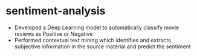 # sentiment-analysis
- Developed a Deep Learning model to automatically classify movie reviews as Positive or Negative
- Performed contextual text mining which identifies and extracts subjective information in the source material and predict the sentiment
